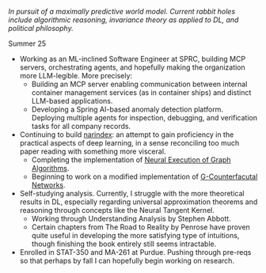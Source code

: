 *In pursuit of a maximally predictive world model. Current rabbit holes include algorithmic reasoning, invariance theory as applied to DL, and political philosophy.*

Summer 25
- Working as an ML-inclined Software Engineer at SPRC, building MCP servers, orchestrating agents, and hopefully making the organization more LLM-legible. More precisely:
  - Building an MCP server enabling communication between internal container management services (as in container ships) and distinct LLM-based applications.
  - Developing a Spring AI-based anomaly detection platform. Deploying multiple agents for inspection, debugging, and verification tasks for all company records.
- Continuing to build [narindex](https://github.com/mgaac/narindex/tree/main): an attempt to gain proficiency in the practical aspects of deep learning, in a sense reconciling too much paper reading with something more visceral.
  - Completing the implementation of [Neural Execution of Graph Algorithms](https://arxiv.org/abs/1910.10593).
  - Beginning to work on a modified implementation of [G-Counterfacutal Networks](https://arxiv.org/abs/2104.10105).
- Self-studying analysis. Currently, I struggle with the more theoretical results in DL, especially regarding universal approximation theorems and reasoning through concepts like the Neural Tangent Kernel.
  - Working through Understanding Analysis by Stephen Abbott.
  - Certain chapters from The Road to Reality by Penrose have proven quite useful in developing the more satisfying type of intuitions, though finishing the book entirely still seems intractable.
- Enrolled in STAT-350 and MA-261 at Purdue. Pushing through pre-reqs so that perhaps by fall I can hopefully begin working on research.
